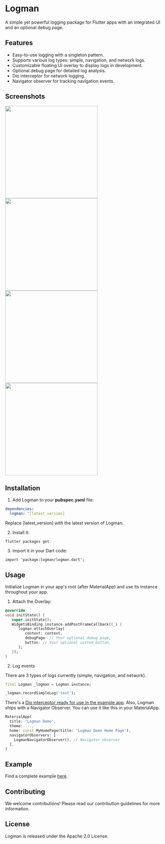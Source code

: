 # Logman

A simple yet powerful logging package for Flutter apps with an integrated UI and an optional debug page.

## Features

- Easy-to-use logging with a singleton pattern.
- Supports various log types: simple, navigation, and network logs.
- Customizable floating UI overlay to display logs in development.
- Optional debug page for detailed log analysis.
- Dio interceptor for network logging.
- Navigator observer for tracking navigation events.


## Screenshots

<img src="https://raw.githubusercontent.com/Sorcel-Tech/logman.dart/main/doc/screenshots/1.png" width="300"> <img src="https://raw.githubusercontent.com/Sorcel-Tech/logman.dart/main/doc/screenshots/2.png" width="300"> 
<img src="https://raw.githubusercontent.com/Sorcel-Tech/logman.dart/main/doc/screenshots/3.png" width="300"> <img src="https://raw.githubusercontent.com/Sorcel-Tech/logman.dart/main/doc/screenshots/4.png" width="300"> 


## Installation

1. Add Logman to your **pubspec.yaml** file:

```yaml
dependencies:
  logman: ^[latest_version]
```
Replace [latest_version] with the latest version of Logman.

2. Install it:

```
flutter packages get
```

3. Import it in your Dart code:

```
import 'package:logman/logman.dart';
```
## Usage
Initialize Logman in your app's root (after MaterialApp) and use its instance throughout your app.

1. Attach the Overlay:
    
```dart
@override
void initState() {
   super.initState();
   WidgetsBinding.instance.addPostFrameCallback((_) {
      logman.attachOverlay(
         context: context,
         debugPage: // Your optional debug page,
         button: // Your optional custom button,
      );
   });
}
```

2. Log events

There are 3 types of logs currently (simple, navigation, and network).

```dart
final Logman _logman = Logman.instance;

_logman.recordSimpleLog('test');
```

There's a [Dio interceptor ready for use in the example app](https://github.com/Sorcel-Tech/logman.dart/blob/main/example/lib/logman_dio_interceptor.dart).
Also, Logman ships with a Navigator Observer. You can use it like this in your MaterialApp.

```dart
MaterialApp(
  title: 'Logman Demo',
  theme: ...,
  home: const MyHomePage(title: 'Logman Demo Home Page'),
  navigatorObservers: [
    LogmanNavigatorObserver(), // Navigator observer
  ],
)
```

## Example
Find a complete example [here](https://github.com/Sorcel-Tech/logman.dart/blob/main/example/lib/main.dart). 

## Contributing
We welcome contributions! Please read our contribution guidelines for more information.

## License
Logman is released under the Apache 2.0 License.
